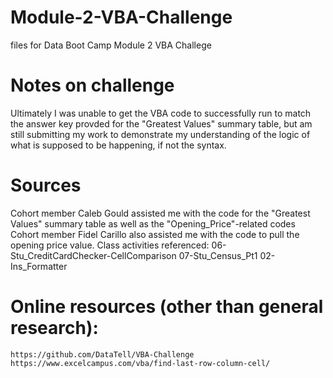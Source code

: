 # Module-2-VBA-Challenge
 files for Data Boot Camp Module 2 VBA Challege 
# Notes on challenge
Ultimately I was unable to get the VBA code to successfully run to match the answer key provded for the "Greatest Values" summary table, but am still submitting my work to demonstrate my understanding of the logic of what is supposed to be happening, if not the syntax. 
# Sources 
Cohort member Caleb Gould assisted me with the code for the "Greatest Values" summary table as well as the "Opening_Price"-related codes 
Cohort member Fidel Carillo also assisted me with the code to pull the opening price value. 
Class activities referenced: 
    06-Stu_CreditCardChecker-CellComparison
    07-Stu_Census_Pt1
    02-Ins_Formatter

# Online resources (other than general research): 
    https://github.com/DataTell/VBA-Challenge
    https://www.excelcampus.com/vba/find-last-row-column-cell/
